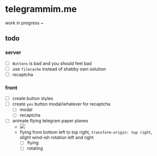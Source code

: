 # telegrammim.me
work in progress ~

## todo

### server
- [ ] `Buttons` is bad and you should feel bad
- [ ] use `filecache` instead of shabby own solution
- [ ] recaptcha

### front
- [ ] create button styles
- [ ] create `yes` button modal/whatever for recaptcha
  - [ ] modal
  - [ ] recaptcha
- [ ] animate flying telegram paper planes 
  - ![](http://i.imgur.com/pKktmHR.png)
  - flying from bottom left to top right, `transform-origin: top right`, slight wind-ish rotation left and right
    - [ ] flying
    - [ ] rotating
